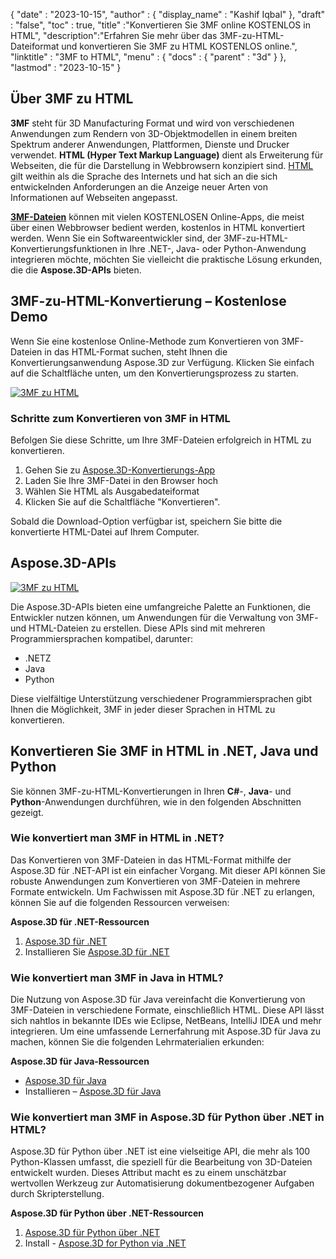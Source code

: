 {
  "date" : "2023-10-15",
  "author" : {
    "display_name" : "Kashif Iqbal"
},
  "draft" : "false",
  "toc" : true,
  "title" :"Konvertieren Sie 3MF online KOSTENLOS in HTML",
  "description":"Erfahren Sie mehr über das 3MF-zu-HTML-Dateiformat und konvertieren Sie 3MF zu HTML KOSTENLOS online.",
  "linktitle" : "3MF to HTML",
  "menu" : {
    "docs" : {
      "parent" : "3d"
}
},
  "lastmod" : "2023-10-15"
}

## Über 3MF zu HTML

**3MF** steht für 3D Manufacturing Format und wird von verschiedenen Anwendungen zum Rendern von 3D-Objektmodellen in einem breiten Spektrum anderer Anwendungen, Plattformen, Dienste und Drucker verwendet. **HTML (Hyper Text Markup Language)** dient als Erweiterung für Webseiten, die für die Darstellung in Webbrowsern konzipiert sind. [HTML](/web/html/) gilt weithin als die Sprache des Internets und hat sich an die sich entwickelnden Anforderungen an die Anzeige neuer Arten von Informationen auf Webseiten angepasst.

**[3MF-Dateien](/3d/3mf/)** können mit vielen KOSTENLOSEN Online-Apps, die meist über einen Webbrowser bedient werden, kostenlos in HTML konvertiert werden. Wenn Sie ein Softwareentwickler sind, der 3MF-zu-HTML-Konvertierungsfunktionen in Ihre .NET-, Java- oder Python-Anwendung integrieren möchte, möchten Sie vielleicht die praktische Lösung erkunden, die die **Aspose.3D-APIs** bieten.

## 3MF-zu-HTML-Konvertierung – Kostenlose Demo

Wenn Sie eine kostenlose Online-Methode zum Konvertieren von 3MF-Dateien in das HTML-Format suchen, steht Ihnen die Konvertierungsanwendung Aspose.3D zur Verfügung. Klicken Sie einfach auf die Schaltfläche unten, um den Konvertierungsprozess zu starten.

[![3MF zu HTML](../3mf-to-html.png)](https://products.aspose.app/3d/conversion/3mf-to-html)

### Schritte zum Konvertieren von 3MF in HTML

Befolgen Sie diese Schritte, um Ihre 3MF-Dateien erfolgreich in HTML zu konvertieren.

1. Gehen Sie zu [Aspose.3D-Konvertierungs-App](https://products.aspose.app/3d/conversion/3MF-to-html)
1. Laden Sie Ihre 3MF-Datei in den Browser hoch
1. Wählen Sie HTML als Ausgabedateiformat
1. Klicken Sie auf die Schaltfläche "Konvertieren".

Sobald die Download-Option verfügbar ist, speichern Sie bitte die konvertierte HTML-Datei auf Ihrem Computer.

## Aspose.3D-APIs

[![3MF zu HTML](../try-aspose-3d.png)](https://products.aspose.com/3d/)

Die Aspose.3D-APIs bieten eine umfangreiche Palette an Funktionen, die Entwickler nutzen können, um Anwendungen für die Verwaltung von 3MF- und HTML-Dateien zu erstellen. Diese APIs sind mit mehreren Programmiersprachen kompatibel, darunter:

* .NETZ
* Java
* Python

Diese vielfältige Unterstützung verschiedener Programmiersprachen gibt Ihnen die Möglichkeit, 3MF in jeder dieser Sprachen in HTML zu konvertieren.

## Konvertieren Sie 3MF in HTML in .NET, Java und Python

Sie können 3MF-zu-HTML-Konvertierungen in Ihren **C#**-, **Java**- und **Python**-Anwendungen durchführen, wie in den folgenden Abschnitten gezeigt.

### Wie konvertiert man 3MF in HTML in .NET?

Das Konvertieren von 3MF-Dateien in das HTML-Format mithilfe der Aspose.3D für .NET-API ist ein einfacher Vorgang. Mit dieser API können Sie robuste Anwendungen zum Konvertieren von 3MF-Dateien in mehrere Formate entwickeln. Um Fachwissen mit Aspose.3D für .NET zu erlangen, können Sie auf die folgenden Ressourcen verweisen:

**Aspose.3D für .NET-Ressourcen**

1. [Aspose.3D für .NET](https://products.aspose.com/3d/net/)
1. Installieren Sie [Aspose.3D für .NET](https://docs.aspose.com/3d/net/installation/)

### Wie konvertiert man 3MF in Java in HTML?

Die Nutzung von Aspose.3D für Java vereinfacht die Konvertierung von 3MF-Dateien in verschiedene Formate, einschließlich HTML. Diese API lässt sich nahtlos in bekannte IDEs wie Eclipse, NetBeans, IntelliJ IDEA und mehr integrieren. Um eine umfassende Lernerfahrung mit Aspose.3D für Java zu machen, können Sie die folgenden Lehrmaterialien erkunden:

**Aspose.3D für Java-Ressourcen**

* [Aspose.3D für Java](https://products.aspose.com/3d/java/)
* Installieren – [Aspose.3D für Java](https://docs.aspose.com/3d/java/installation/)

### Wie konvertiert man 3MF in Aspose.3D für Python über .NET in HTML?

Aspose.3D für Python über .NET ist eine vielseitige API, die mehr als 100 Python-Klassen umfasst, die speziell für die Bearbeitung von 3D-Dateien entwickelt wurden. Dieses Attribut macht es zu einem unschätzbar wertvollen Werkzeug zur Automatisierung dokumentbezogener Aufgaben durch Skripterstellung.

**Aspose.3D für Python über .NET-Ressourcen**

1. [Aspose.3D für Python über .NET](https://products.aspose.com/3d/python-net/)
1. Install - [Aspose.3D for Python via .NET](https://releases.aspose.com/3d/python-net/)
